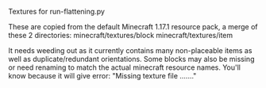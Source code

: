 Textures for run-flattening.py

These are copied from the default Minecraft 1.17.1 resource pack, a merge of these 2 directories:
minecraft/textures/block
minecraft/textures/item

It needs weeding out as it currently contains many non-placeable items as well as duplicate/redundant orientations.
Some blocks may also be missing or need renaming to match the actual minecraft resource names.
You'll know because it will give error: "Missing texture file ......."
